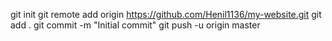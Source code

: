 git init
git remote add origin https://github.com/Henil1136/my-website.git
git add .
git commit -m "Initial commit"
git push -u origin master
